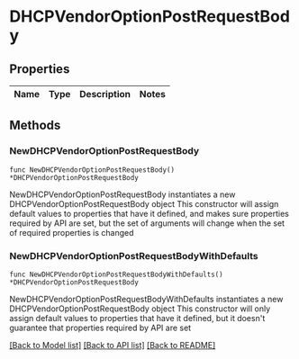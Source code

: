 # DHCPVendorOptionPostRequestBody

## Properties

Name | Type | Description | Notes
------------ | ------------- | ------------- | -------------

## Methods

### NewDHCPVendorOptionPostRequestBody

`func NewDHCPVendorOptionPostRequestBody() *DHCPVendorOptionPostRequestBody`

NewDHCPVendorOptionPostRequestBody instantiates a new DHCPVendorOptionPostRequestBody object
This constructor will assign default values to properties that have it defined,
and makes sure properties required by API are set, but the set of arguments
will change when the set of required properties is changed

### NewDHCPVendorOptionPostRequestBodyWithDefaults

`func NewDHCPVendorOptionPostRequestBodyWithDefaults() *DHCPVendorOptionPostRequestBody`

NewDHCPVendorOptionPostRequestBodyWithDefaults instantiates a new DHCPVendorOptionPostRequestBody object
This constructor will only assign default values to properties that have it defined,
but it doesn't guarantee that properties required by API are set


[[Back to Model list]](../README.md#documentation-for-models) [[Back to API list]](../README.md#documentation-for-api-endpoints) [[Back to README]](../README.md)


